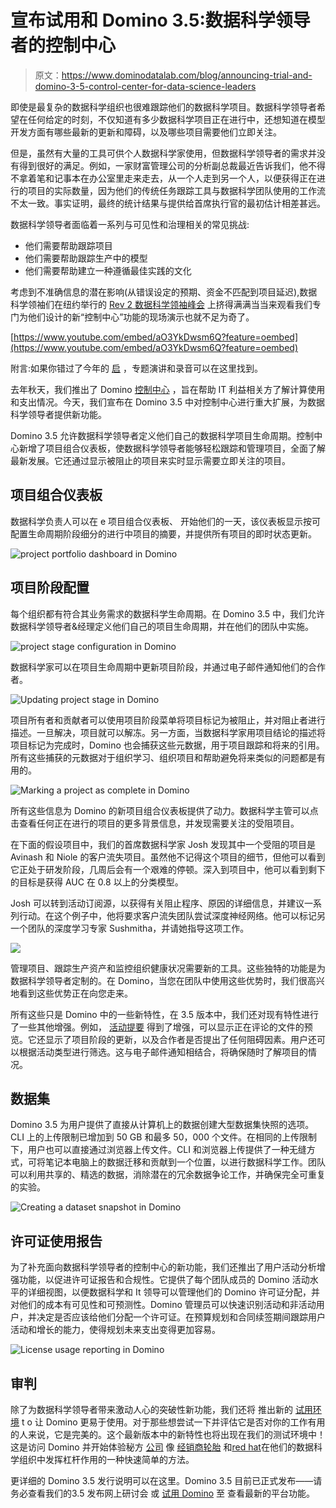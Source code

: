 # 宣布试用和 Domino 3.5:数据科学领导者的控制中心

> 原文：<https://www.dominodatalab.com/blog/announcing-trial-and-domino-3-5-control-center-for-data-science-leaders>

即使是最复杂的数据科学组织也很难跟踪他们的数据科学项目。数据科学领导者希望在任何给定的时刻，不仅知道有多少数据科学项目正在进行中，还想知道在模型开发方面有哪些最新的更新和障碍，以及哪些项目需要他们立即关注。

但是，虽然有大量的工具可供个人数据科学家使用，但数据科学领导者的需求并没有得到很好的满足。例如，一家财富管理公司的分析副总裁最近告诉我们，他不得不拿着笔和记事本在办公室里走来走去，从一个人走到另一个人，以便获得正在进行的项目的实际数量，因为他们的传统任务跟踪工具与数据科学团队使用的工作流不太一致。事实证明，最终的统计结果与提供给首席执行官的最初估计相差甚远。

数据科学领导者面临着一系列与可见性和治理相关的常见挑战:

*   他们需要帮助跟踪项目
*   他们需要帮助跟踪生产中的模型
*   他们需要帮助建立一种遵循最佳实践的文化

考虑到不准确信息的潜在影响(从错误设定的预期、资金不匹配到项目延迟),数据科学领袖们在纽约举行的 [Rev 2 数据科学领袖峰会](https://rev.dominodatalab.com/) 上挤得满满当当来观看我们专门为他们设计的新“控制中心”功能的现场演示也就不足为奇了。

[https://www.youtube.com/embed/aO3YkDwsm6Q?feature=oembed](https://www.youtube.com/embed/aO3YkDwsm6Q?feature=oembed)

附言:如果你错过了今年的 [启](https://rev.dominodatalab.com/) ，专题演讲和录音可以在这里[](https://rev.dominodatalab.com/rev-2019/)找到。

去年秋天，我们推出了 Domino [控制中心](https://blog.dominodatalab.com/domino-3-0-new-features-and-user-experiences-to-help-the-world-run-on-models/) ，旨在帮助 IT 利益相关方了解计算使用和支出情况。今天，我们宣布在 Domino 3.5 中对控制中心进行重大扩展，为数据科学领导者提供新功能。

Domino 3.5 允许数据科学领导者定义他们自己的数据科学项目生命周期。控制中心新增了项目组合仪表板，使数据科学领导者能够轻松跟踪和管理项目，全面了解最新发展。它还通过显示被阻止的项目来实时显示需要立即关注的项目。

## 项目组合仪表板

数据科学负责人可以在 e 项目组合仪表板、 开始他们的一天，该仪表板显示按可配置生命周期阶段细分的进行中项目的摘要，并提供所有项目的即时状态更新。

![project portfolio dashboard in Domino](img/2fd98967794f9dd8b70cadc19b3ea278.png)

## 项目阶段配置

每个组织都有符合其业务需求的数据科学生命周期。在 Domino 3.5 中，我们允许数据科学领导者&经理定义他们自己的项目生命周期，并在他们的团队中实施。

![project stage configuration in Domino](img/31df599abddf20db89c28863d25b30c3.png)

数据科学家可以在项目生命周期中更新项目阶段，并通过电子邮件通知他们的合作者。

![Updating project stage in Domino](img/b27aaa6ca6b6d6298fe57b1273fc698b.png)

项目所有者和贡献者可以使用项目阶段菜单将项目标记为被阻止，并对阻止者进行描述。一旦解决，项目就可以解冻。另一方面，当数据科学家用项目结论的描述将项目标记为完成时，Domino 也会捕获这些元数据，用于项目跟踪和将来的引用。所有这些捕获的元数据对于组织学习、组织项目和帮助避免将来类似的问题都是有用的。

![Marking a project as complete in Domino](img/2090127d37eb8274da46a279cc424408.png)

所有这些信息为 Domino 的新项目组合仪表板提供了动力。数据科学主管可以点击查看任何正在进行的项目的更多背景信息，并发现需要关注的受阻项目。

在下面的假设项目中，我们的首席数据科学家 Josh 发现其中一个受阻的项目是 Avinash 和 Niole 的客户流失项目。虽然他不记得这个项目的细节，但他可以看到它正处于研发阶段，几周后会有一个艰难的停顿。深入到项目中，他可以看到剩下的目标是获得 AUC 在 0.8 以上的分类模型。

Josh 可以转到活动订阅源，以获得有关阻止程序、原因的详细信息，并建议一系列行动。在这个例子中，他将要求客户流失团队尝试深度神经网络。他可以标记另一个团队的深度学习专家 Sushmitha，并请她指导这项工作。

![](img/07f8c1478267dffc966ba22e6ba0f672.png)

管理项目、跟踪生产资产和监控组织健康状况需要新的工具。这些独特的功能是为数据科学领导者定制的。在 Domino，当您在团队中使用这些优势时，我们很高兴地看到这些优势正在向您走来。

所有这些只是 Domino 中的一些新特性，在 3.5 版本中，我们还对现有特性进行了一些其他增强。例如， [活动提要](https://blog.dominodatalab.com/announcing-domino-3-4-furthering-collaboration-with-activity-feed/) 得到了增强，可以显示正在评论的文件的预览。它还显示了项目阶段的更新，以及合作者是否提出了任何阻碍因素。用户还可以根据活动类型进行筛选。这与电子邮件通知相结合，将确保随时了解项目的情况。

## 数据集

Domino 3.5 为用户提供了直接从计算机上的数据创建大型数据集快照的选项。CLI 上的上传限制已增加到 50 GB 和最多 50，000 个文件。在相同的上传限制下，用户也可以直接通过浏览器上传文件。CLI 和浏览器上传提供了一种无缝方式，可将笔记本电脑上的数据迁移和贡献到一个位置，以进行数据科学工作。团队可以利用共享的、精选的数据，消除潜在的冗余数据争论工作，并确保完全可重复的实验。

![Creating a dataset snapshot in Domino](img/69de8fd3e397b70e61cd9ac9365c014d.png)

## 许可证使用报告

为了补充面向数据科学领导者的控制中心的新功能，我们还推出了用户活动分析增强功能，以促进许可证报告和合规性。它提供了每个团队成员的 Domino 活动水平的详细视图，以便数据科学和 It 领导可以管理他们的 Domino 许可证分配，并对他们的成本有可见性和可预测性。Domino 管理员可以快速识别活动和非活动用户，并决定是否应该给他们分配一个许可证。在预算规划和合同续签期间跟踪用户活动和增长的能力，使得规划未来支出变得更加容易。

![License usage reporting in Domino](img/b013b5fe9e4713728c9bc6f6ee06e4c7.png)

## 审判

除了为数据科学领导者带来激动人心的突破性新功能，我们还将 推出新的 [试用环境](https://www.dominodatalab.com/try) t o 让 Domino 更易于使用。对于那些想尝试一下并评估它是否对你的工作有用的人来说，它是完美的。这个最新版本中的新特性也将出现在我们的测试环境中！ 这是访问 Domino 并开始体验秘方 [公司](https://www.dominodatalab.com/customers/) 像 [经销商轮胎](https://www.dominodatalab.com/customers/dealer-tire/) 和[red hat](https://www.dominodatalab.com/customers/)在他们的数据科学组织中发挥杠杆作用的一种快速简单的方法。

更详细的 Domino 3.5 发行说明可以在这里[](https://support.dominodatalab.com/hc/en-us/articles/204850695)。Domino 3.5 目前已正式发布——请务必查看我们的3.5 发布网上研讨会 或 [试用 Domino](https://www.dominodatalab.com/try) 至 查看最新的平台功能。